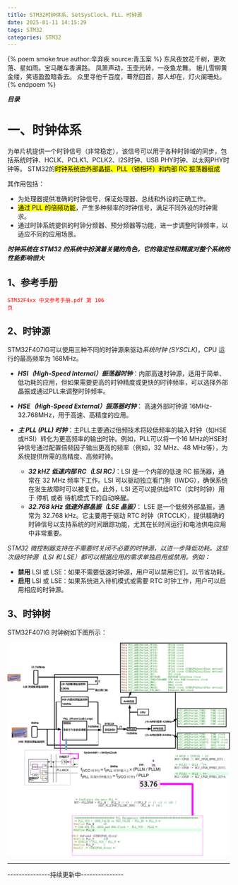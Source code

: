 ```yaml
---
title: STM32时钟体系、SetSysClock、PLL、时钟源
date: 2025-01-11 14:15:29
tags: STM32
categories: STM32
---
```



{% poem smoke:true author:辛弃疾 source:青玉案 %}
东风夜放花千树，更吹落、星如雨。宝马雕车香满路。
凤箫声动，玉壶光转，一夜鱼龙舞。
蛾儿雪柳黄金缕，笑语盈盈暗香去。
众里寻他千百度，蓦然回首，那人却在，灯火阑珊处。
{% endpoem %} 

***目录***

<!-- toc -->

<!-- * [一、时钟体系](#一时钟体系) 
    * [1、参考手册](#1参考手册)
    * [2、时钟源](#2时钟源)
    * [3、时钟树](#3时钟树)
    * [4. 时钟详解](#4-时钟详解)
        * [HSE时钟](#hse时钟)
        * [锁相环时钟](#锁相环时钟)
        * [系统时钟](#系统时钟)
        * [HCLK时钟](#hclk时钟)
        * [PCLK1时钟](#pclk1时钟)
        * [PCLK2时钟](#pclk2时钟)
        * [RTC时钟](#rtc时钟)
        * [独立看门狗时钟：](#独立看门狗时钟)
        * [I2S时钟：](#i2s时钟)
        * [以太网PHY时钟：](#以太网phy时钟)
        * [USB PHY时钟：](#usb-phy时钟)
        * [MCO时钟输出](#mco时钟输出)
    * [系统时钟配置函数SetSysClock()](#系统时钟配置函数setsysclock)
    * [系统时钟配置流程](#系统时钟配置流程)

* [二、PLL](#二pll)

  * [2.1 概述](#21-概述)
  * [2.2 基本组成](#22-基本组成)
  * [2.3 类比说明](#23-类比说明)
  * [2.3 相位差\[拓展\]](#23-相位差拓展)

* [三、SystemInit系统初始化函数](#三systeminit系统初始化函数)

  * [1.第一个执行的文件是汇编文件](#1第一个执行的文件是汇编文件)
  * [2.初始化Flash接口，更新PLL系统频率](#2初始化flash接口更新pll系统频率)
  * [3.调用SetSysClock函数设置PLL时钟，然后进行分频](#3调用setsysclock函数设置pll时钟然后进行分频)
  * [4.阅读system\_stm32f4xx.c文件的头部注释](#4阅读system_stm32f4xxc文件的头部注释)

* [**四、时钟源**](#四时钟源)

* [参考文章](#参考文章) -->


# 一、时钟体系
为单片机提供一个时钟信号（非常稳定），该信号可以用于各种时钟域的同步，包括系统时钟、HCLK、PCLK1、PCLK2、I2S时钟、USB PHY时钟、以太网PHY时钟等。
STM32的<mark style="background-color:yellow;">时钟系统由外部晶振、PLL（锁相环）和内部 RC 振荡器组成</mark>

其作用包括：

* 为处理器提供准确的时钟信号，保证处理器、总线和外设的正确工作。
* <mark style="background-color:yellow;">通过 PLL 的倍频功能</mark>，产生多种频率的时钟信号，满足不同外设的时钟需求。
* 通过时钟系统提供的时钟分频器、预分频器等功能，进一步调整时钟频率，以适应不同的应用场景。

***时钟系统在 STM32 的系统中扮演着关键的角色，它的稳定性和精度对整个系统的性能影响很大***

##  1、参考手册
<code style="color: red;">STM32F4xx 中文参考手册.pdf 第 106 页</code>

## 2、时钟源
STM32F407IG可以使用三种不同的时钟源来驱动*系统时钟 (SYSCLK)*，CPU 运行的最高频率为 168MHz。
* ***HSI（High-Speed Internal）振荡器时钟***：内部高速时钟源，适用于简单、低功耗的应用，但如果需要更高的时钟精度或更快的时钟频率，可以选择外部晶振或通过PLL来调整时钟频率。
* ***HSE（High-Speed External）振荡器时钟***： 高速外部时钟源 16MHz-32.768MHz，用于高速、高精度的应用。
* ***主 PLL (PLL) 时钟***：主PLL主要通过倍频技术将较低频率的输入时钟（如HSE或HSI）转化为更高频率的输出时钟。例如，PLL可以将一个16 MHz的HSE时钟信号通过配置倍频因子输出更高的频率（例如，32 MHz、48 MHz等），为系统提供所需的高精度、高频时钟。

  * ***32 kHZ 低速内部 RC（LSI RC）***：LSI 是一个内部的低速 RC 振荡器，通常在 32 MHz 频率下工作。LSI 可以驱动独立看门狗（IWDG），确保系统在发生故障时可以被复位。此外，LSI 还可以提供给RTC（实时时钟）用于 停机 或者 待机模式下的自动唤醒。
  * ***32.768 kHz 低速外部晶振（LSE 晶振）***： LSE 是一个低频外部晶振，通常为 32.768 kHz。它主要用于驱动 RTC 时钟（RTCCLK），提供精确的时钟信号以支持系统的时间跟踪功能，尤其在长时间运行和电池供电应用中非常重要。

*STM32 微控制器支持在不需要时关闭不必要的时钟源，以进一步降低功耗。这些次级时钟源（LSI 和 LSE）都可以根据应用的需求单独启用或禁用。例如：*
* **禁用** LSI 或 LSE：如果不需要低速时钟源，用户可以禁用它们，以节省功耗。
* **启用** LSI 或 LSE：如果系统进入待机模式或需要 RTC 时钟工作，用户可以启用相应的时钟源。

## 3、时钟树
STM32F407IG 时钟树如下图所示：

![时钟树](/images/STM32时钟体系/时钟树.png)




--------------------------------------------------------

---------------持续更新中---------------